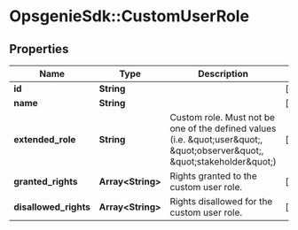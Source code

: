# OpsgenieSdk::CustomUserRole

## Properties
Name | Type | Description | Notes
------------ | ------------- | ------------- | -------------
**id** | **String** |  | [optional] 
**name** | **String** |  | [optional] 
**extended_role** | **String** | Custom role. Must not be one of the defined values (i.e. \&quot;user\&quot;, \&quot;observer\&quot;, \&quot;stakeholder\&quot;) | [optional] 
**granted_rights** | **Array&lt;String&gt;** | Rights granted to the custom user role. | [optional] 
**disallowed_rights** | **Array&lt;String&gt;** | Rights disallowed for the custom user role. | [optional] 


